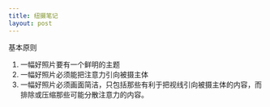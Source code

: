 ```yaml
---
title: 纽摄笔记
layout: post
---
```


基本原则 
1. 一幅好照片要有一个鲜明的主题 
2. 一幅好照片必须能把注意力引向被摄主体 
3. 一幅好照片必须画面简洁，只包括那些有利于把视线引向被摄主体的内容，而排除或压缩那些可能分散注意力的内容。
